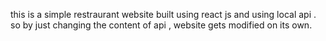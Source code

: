 this is a simple restraurant website built using react js and using local api . so by just changing the content of api , website gets modified on its own. 
